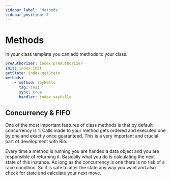 ```yaml
---
sidebar_label: 'Methods'
sidebar_position: 7
---
```


# Methods

In your class template you can add methods to your class.


```yaml
preAuthorizer: index.preAuthorizer
init: index.init
getState: index.getState
methods:
    - method: sayHello
      tag: test
      sync: true
      handler: index.sayHello
```


## Concurrency & FIFO

One of the most important features of class methods is that by default concurrency is 1. Calls made to your method gets ordered and executed one by one and exactly once guaranteed. This is a very important and crucial part of development with Rio.

Every time a method is running you are handed a data object and you are responsible of returning it. Basically what you do is calculating the next state of this instance. As long as the concurrency is one there is no risk of a race condition. So it is safe to alter the state any way you want and also check for state and calculate your next move.
